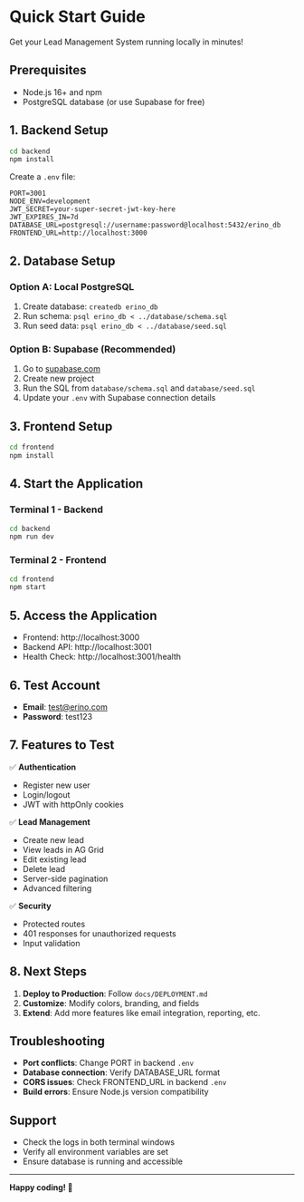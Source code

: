 # Quick Start Guide

Get your Lead Management System running locally in minutes!

## Prerequisites

- Node.js 16+ and npm
- PostgreSQL database (or use Supabase for free)

## 1. Backend Setup

```bash
cd backend
npm install
```

Create a `.env` file:
```env
PORT=3001
NODE_ENV=development
JWT_SECRET=your-super-secret-jwt-key-here
JWT_EXPIRES_IN=7d
DATABASE_URL=postgresql://username:password@localhost:5432/erino_db
FRONTEND_URL=http://localhost:3000
```

## 2. Database Setup

### Option A: Local PostgreSQL
1. Create database: `createdb erino_db`
2. Run schema: `psql erino_db < ../database/schema.sql`
3. Run seed data: `psql erino_db < ../database/seed.sql`

### Option B: Supabase (Recommended)
1. Go to [supabase.com](https://supabase.com)
2. Create new project
3. Run the SQL from `database/schema.sql` and `database/seed.sql`
4. Update your `.env` with Supabase connection details

## 3. Frontend Setup

```bash
cd frontend
npm install
```

## 4. Start the Application

### Terminal 1 - Backend
```bash
cd backend
npm run dev
```

### Terminal 2 - Frontend
```bash
cd frontend
npm start
```

## 5. Access the Application

- Frontend: http://localhost:3000
- Backend API: http://localhost:3001
- Health Check: http://localhost:3001/health

## 6. Test Account

- **Email**: test@erino.com
- **Password**: test123

## 7. Features to Test

✅ **Authentication**
- Register new user
- Login/logout
- JWT with httpOnly cookies

✅ **Lead Management**
- Create new lead
- View leads in AG Grid
- Edit existing lead
- Delete lead
- Server-side pagination
- Advanced filtering

✅ **Security**
- Protected routes
- 401 responses for unauthorized requests
- Input validation

## 8. Next Steps

1. **Deploy to Production**: Follow `docs/DEPLOYMENT.md`
2. **Customize**: Modify colors, branding, and fields
3. **Extend**: Add more features like email integration, reporting, etc.

## Troubleshooting

- **Port conflicts**: Change PORT in backend `.env`
- **Database connection**: Verify DATABASE_URL format
- **CORS issues**: Check FRONTEND_URL in backend `.env`
- **Build errors**: Ensure Node.js version compatibility

## Support

- Check the logs in both terminal windows
- Verify all environment variables are set
- Ensure database is running and accessible

---

**Happy coding! 🚀**
